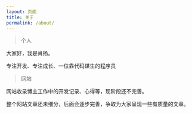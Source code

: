 ```yaml
---
layout: 页面
title: 关于
permalink: /about/
---
```


> 个人

大家好，我是肖扬。

专注开发、专注成长、一位靠代码谋生的程序员

> 网站

网站收录博主工作中的开发记录、心得等，现阶段还不完善。

整个网站文章还未细分，后面会逐步完善，争取为大家呈现一些有质量的文章。
